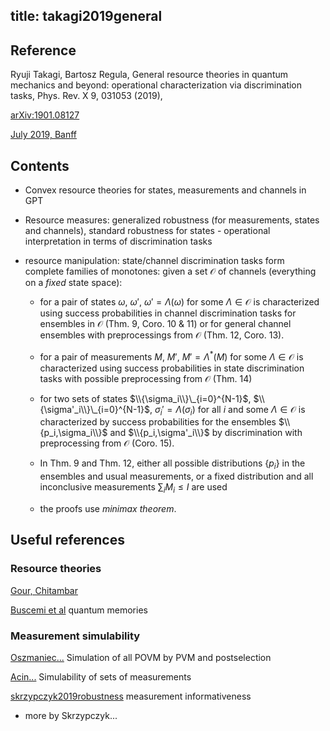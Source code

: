 title: takagi2019general
---
## Reference

Ryuji Takagi, Bartosz Regula, General resource theories in quantum mechanics and beyond: operational characterization via discrimination tasks, Phys. Rev. X 9, 031053 (2019), 
  
[arXiv:1901.08127](https://arxiv.org/abs/1901.08127)

[July 2019, Banff](takagi2019general/takagi.pdf) 


## Contents

* Convex resource theories for states, measurements and channels in GPT

* Resource measures: generalized robustness (for measurements, states and channels), standard robustness for states - operational interpretation in terms of discrimination tasks

* resource manipulation: state/channel discrimination tasks form complete families of monotones: given a set $\mathcal
  O$ of channels (everything on a  *fixed* state space):

     * for a pair of states $\omega$, $\omega'$, $\omega'=\Lambda(\omega)$ for some $\Lambda\in \mathcal O$ is
       characterized using success probabilities in channel discrimination tasks for ensembles in $\mathcal O$ (Thm. 9,
       Coro. 10 \& 11) or for general channel ensembles with preprocessings from $\mathcal O$ (Thm. 12, Coro. 13).

     * for a pair of measurements $M$, $M'$, $M'=\Lambda^*(M)$ for  some $\Lambda\in \mathcal O$  is
       characterized using success probabilities in state discrimination tasks with possible preprocessing from
       $\mathcal O$ (Thm. 14)

     * for two sets of states $\\{\sigma_i\\}\_{i=0}^{N-1}$, $\\{\sigma'_i\\}\_{i=0}^{N-1}$,  $\sigma_i'=\Lambda(\sigma_i)$ for all $i$ and some $\Lambda\in \mathcal O$ is characterized by success probabilities for the  ensembles
     $\\{p_i,\sigma_i\\}$ and  $\\{p_i,\sigma'_i\\}$ by discrimination with preprocessing from $\mathcal O$ (Coro. 15). 

     * In Thm. 9 and Thm. 12, either all possible distributions $\{p_i\}$ in the ensembles and usual
       measurements, or a fixed distribution and all inconclusive measurements $\sum_i M_i\le I$ are used 

     * the proofs use *minimax theorem*.


## Useful references

### Resource theories

[Gour, Chitambar](https://arxiv.org/abs/1806.06107) 



[Buscemi et al](https://arxiv.org/abs/1710.04710) quantum memories

### Measurement simulability

[Oszmaniec...](https://arxiv.org/abs/1807.08449) Simulation of all POVM by PVM and postselection


[Acin...](https://arxiv.org/abs/1705.06343) Simulability of sets of measurements

[skrzypczyk2019robustness](skrzypczyk2019robustness) measurement informativeness

+ more by Skrzypczyk...


